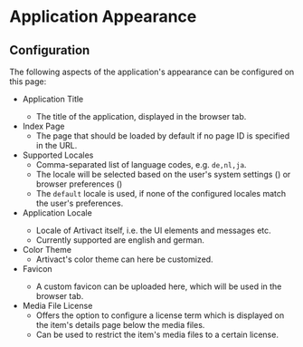 # Application Appearance

## Configuration

The following aspects of the application's appearance can be configured on this page:

- Application Title <Badge type="warning" text="server"/>
    - The title of the application, displayed in the browser tab.
- Index Page
    - The page that should be loaded by default if no page ID is specified in the URL.
- Supported Locales
    - Comma-separated list of language codes, e.g. ``de,nl,ja``.
    - The locale will be selected based on the user's system settings (<Badge type="warning" text="desktop"/>) or
      browser preferences (<Badge type="warning" text="server"/>)
    - The ``default`` locale is used, if none of the configured locales match the user's preferences.
- Application Locale  <Badge type="warning" text="desktop"/>
    - Locale of Artivact itself, i.e. the UI elements and messages etc.
    - Currently supported are english and german.
- Color Theme
    - Artivact's color theme can here be customized.
- Favicon <Badge type="warning" text="server"/>
    - A custom favicon can be uploaded here, which will be used in the browser tab.
- Media File License
    - Offers the option to configure a license term which is displayed on the item's details page below the media files.
    - Can be used to restrict the item's media files to a certain license.